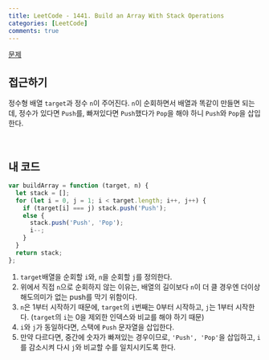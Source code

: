 ```yaml
---
title: LeetCode - 1441. Build an Array With Stack Operations
categories: [LeetCode]
comments: true
---
```


[문제](https://leetcode.com/problems/build-an-array-with-stack-operations/)

## 접근하기

정수형 배열 `target`과 정수 `n`이 주어진다. `n`이 순회하면서 배열과 똑같이 만들면 되는데, 정수가 있다면 `Push`를, 빠져있다면 `Push`했다가 `Pop`을 해야 하니 `Push`와 `Pop`을 삽입한다.

<br>

## 내 코드

```js
var buildArray = function (target, n) {
  let stack = [];
  for (let i = 0, j = 1; i < target.length; i++, j++) {
    if (target[i] === j) stack.push('Push');
    else {
      stack.push('Push', 'Pop');
      i--;
    }
  }
  return stack;
};
```

1. `target`배열을 순회할 `i`와, `n`을 순회할 `j`를 정의한다.
2. 위에서 직접 `n`으로 순회하지 않는 이유는, 배열의 길이보다 `n`이 더 클 경우엔 더이상 해도의미가 없는 push를 막기 위함이다.
3. `n`은 1부터 시작하기 때문에, `target`의 `i`번째는 0부터 시작하고, `j`는 1부터 시작한다. (`target`의 `i`는 0을 제외한 인덱스와 비교를 해야 하기 때문)
4. `i`와 `j`가 동일하다면, 스택에 `Push` 문자열을 삽입한다.
5. 만약 다르다면, 중간에 숫자가 빠져있는 경우이므로, `'Push', 'Pop'`을 삽입하고, `i`를 감소시켜 다시 `j`와 비교할 수를 일치시키도록 한다.

